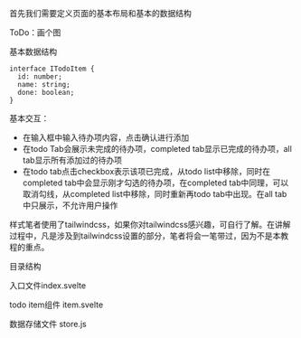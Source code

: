 首先我们需要定义页面的基本布局和基本的数据结构

ToDo：画个图

基本数据结构

```
interface ITodoItem {
  id: number;
  name: string;
  done: boolean;
}
```

基本交互：

* 在输入框中输入待办项内容，点击确认进行添加
* 在todo Tab会展示未完成的待办项，completed tab显示已完成的待办项，all tab显示所有添加过的待办项
* 在todo tab点击checkbox表示该项已完成，从todo list中移除，同时在completed tab中会显示刚才勾选的待办项，在completed tab中同理，可以取消勾线，从completed list中移除，同时重新再todo tab中出现。在all tab中只展示，不允许用户操作


样式笔者使用了tailwindcss，如果你对tailwindcss感兴趣，可自行了解。在讲解过程中，凡是涉及到tailwindcss设置的部分，笔者将会一笔带过，因为不是本教程的重点。


目录结构

入口文件index.svelte

todo item组件 item.svelte

数据存储文件 store.js
